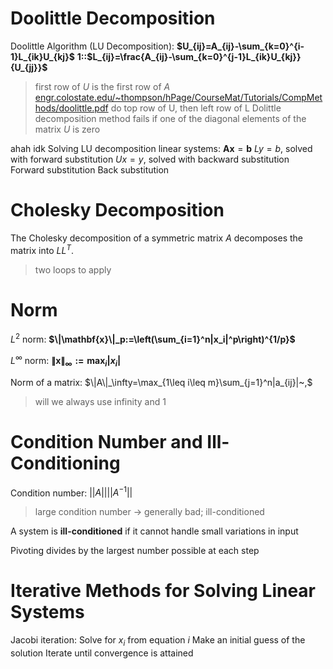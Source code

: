 # Doolittle Decomposition

Doolittle Algorithm (LU Decomposition):
**$U_{ij}=A_{ij}-\sum_{k=0}^{i-1}L_{ik}U_{kj}$**
**1::$L_{ij}=\frac{A_{ij}-\sum_{k=0}^{j-1}L_{ik}U_{kj}}{U_{jj}}$**
> first row of $U$ is the first row of $A$
> [engr.colostate.edu/\~thompson/hPage/CourseMat/Tutorials/CompMethods/doolittle.pdf](https://www.engr.colostate.edu/~thompson/hPage/CourseMat/Tutorials/CompMethods/doolittle.pdf)
> do top row of U, then left row of L
> Dolittle decomposition method fails if one of the diagonal elements of the matrix $U$ is zero

ahah idk
Solving LU decomposition linear systems:
$\mathbf{A}\mathbf{x}=\mathbf{b}$
$L y = b$, solved with forward substitution
$Ux = y$, solved with backward substitution
Forward substitution
Back substitution

# Cholesky Decomposition

The Cholesky decomposition of a symmetric matrix $A$ decomposes the matrix into $LL^T$.
> two loops to apply

# Norm

$L^2$ norm: 
**$\|\mathbf{x}\|_p:=\left(\sum_{i=1}^n|x_i|^p\right)^{1/p}$**

$L^\infty$ norm: 
**$\|\mathbf{x}\|_\infty:=\max_i|x_i|$**

Norm of a matrix: $\|A\|_\infty=\max_{1\leq i\leq m}\sum_{j=1}^n|a_{ij}|~,$
> will we always use infinity and 1

# Condition Number and Ill-Conditioning

Condition number: $||A|| ||A^{-1}||$
> large condition number -> generally bad; ill-conditioned

A system is **ill-conditioned** if it cannot handle small variations in input

Pivoting divides by the largest number possible at each step

# Iterative Methods for Solving Linear Systems

Jacobi iteration:
Solve for $x_i$ from equation $i$
Make an initial guess of the solution
Iterate until convergence is attained